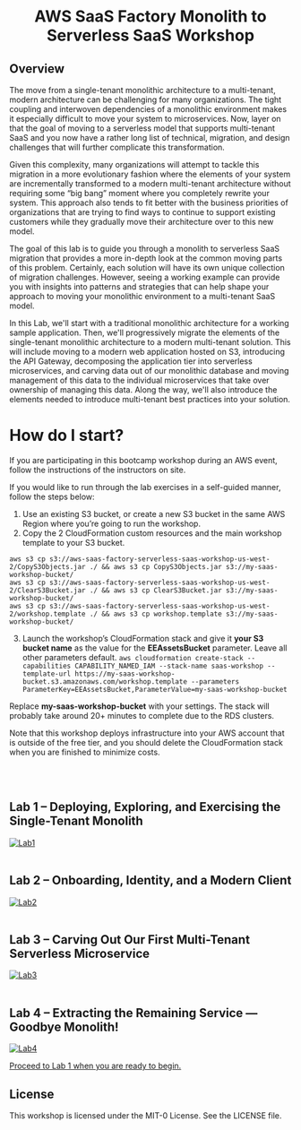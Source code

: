# <p align="center">AWS SaaS Factory Monolith to Serverless SaaS Workshop</p>

## Overview
The move from a single-tenant monolithic architecture to a multi-tenant, modern architecture can be challenging for many organizations. The tight coupling and interwoven dependencies of a monolithic environment makes it especially difficult to move your system to microservices. Now, layer on that the goal of moving to a serverless model that supports multi-tenant SaaS and you now have a rather long list of technical, migration, and design challenges that will further complicate this transformation.

Given this complexity, many organizations will attempt to tackle this migration in a more evolutionary fashion where the elements of your system are incrementally transformed to a modern multi-tenant architecture without requiring some “big bang” moment where you completely rewrite your system. This approach also tends to fit better with the business priorities of organizations that are trying to find ways to continue to support existing customers while they gradually move their architecture over to this new model. 

The goal of this lab is to guide you through a monolith to serverless SaaS migration that provides a more in-depth look at the common moving parts of this problem. Certainly, each solution will have its own unique collection of migration challenges. However, seeing a working example can provide you with insights into patterns and strategies that can help shape your approach to moving your monolithic environment to a multi-tenant SaaS model.

In this Lab, we'll start with a traditional monolithic architecture for a working sample application. Then, we'll progressively migrate the elements of the single-tenant monolithic architecture to a modern multi-tenant solution. This will include moving to a modern web application hosted on S3, introducing the API Gateway, decomposing the application tier into serverless microservices, and carving data out of our monolithic database and moving management of this data to the individual microservices that take over ownership of managing this data. Along the way, we'll also introduce the elements needed to introduce multi-tenant best practices into your solution. 

# How do I start?
If you are participating in this bootcamp workshop during an AWS event, follow the instructions of the instructors on site.

If you would like to run through the lab exercises in a self-guided manner, follow the steps below:

1. Use an existing S3 bucket, or create a new S3 bucket in the same AWS Region where you’re going to run the workshop.
2. Copy the 2 CloudFormation custom resources and the main workshop template to your S3 bucket.
```
aws s3 cp s3://aws-saas-factory-serverless-saas-workshop-us-west-2/CopyS3Objects.jar ./ && aws s3 cp CopyS3Objects.jar s3://my-saas-workshop-bucket/ 
aws s3 cp s3://aws-saas-factory-serverless-saas-workshop-us-west-2/ClearS3Bucket.jar ./ && aws s3 cp ClearS3Bucket.jar s3://my-saas-workshop-bucket/ 
aws s3 cp s3://aws-saas-factory-serverless-saas-workshop-us-west-2/workshop.template ./ && aws s3 cp workshop.template s3://my-saas-workshop-bucket/
```
3. Launch the workshop’s CloudFormation stack and give it **your S3 bucket name** as the value for the **EEAssetsBucket** parameter. Leave all other parameters default.
`aws cloudformation create-stack --capabilities CAPABILITY_NAMED_IAM --stack-name saas-workshop --template-url https://my-saas-workshop-bucket.s3.amazonaws.com/workshop.template --parameters ParameterKey=EEAssetsBucket,ParameterValue=my-saas-workshop-bucket`
 
Replace **__my-saas-workshop-bucket__** with your settings. The stack will probably take around 20+ minutes to complete due to the RDS clusters. 

Note that this workshop deploys infrastructure into your AWS account that is outside of the free tier, and you should delete the CloudFormation stack when you are finished to minimize costs.

<br></br>
## Lab 1 – Deploying, Exploring, and Exercising the Single-Tenant Monolith

[![Lab1](images/lab1.png)](./lab1/README.md "Lab 1")
<br></br>
## Lab 2 – Onboarding, Identity, and a Modern Client 

[![Lab2](images/lab2.png)](./lab2/README.md "Lab 2")
<br></br>
## Lab 3 – Carving Out Our First Multi-Tenant Serverless Microservice

[![Lab3](images/lab3.png)](./lab3/README.md "Lab 3")
<br></br>
## Lab 4 – Extracting the Remaining Service — Goodbye Monolith!

[![Lab4](images/lab4.png)](./lab4/README.md "Lab 4")


[Proceed to Lab 1 when you are ready to begin.](./lab1/README.md)

## License

This workshop is licensed under the MIT-0 License. See the LICENSE file.

